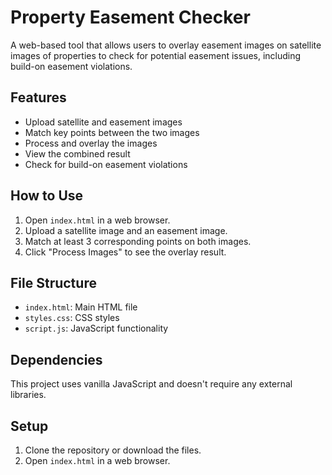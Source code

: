 # Property Easement Checker

A web-based tool that allows users to overlay easement images on satellite images of properties to check for potential easement issues, including build-on easement violations.

## Features

- Upload satellite and easement images
- Match key points between the two images
- Process and overlay the images
- View the combined result
- Check for build-on easement violations

## How to Use

1. Open `index.html` in a web browser.
2. Upload a satellite image and an easement image.
3. Match at least 3 corresponding points on both images.
4. Click "Process Images" to see the overlay result.

## File Structure

- `index.html`: Main HTML file
- `styles.css`: CSS styles
- `script.js`: JavaScript functionality

## Dependencies

This project uses vanilla JavaScript and doesn't require any external libraries.

## Setup

1. Clone the repository or download the files.
2. Open `index.html` in a web browser.
